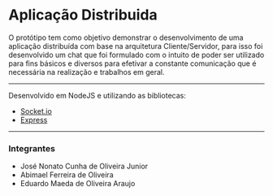 # Aplicação Distribuida

O protótipo tem como objetivo demonstrar o desenvolvimento de uma aplicação distribuída com base na arquitetura Cliente/Servidor, para isso foi desenvolvido um chat 
que foi formulado com o intuito de poder ser utilizado para fins básicos e diversos para efetivar a constante comunicação que é necessária na realização e trabalhos 
em geral.

<hr/>

Desenvolvido em NodeJS e utilizando as bibliotecas:
<ul>
  <li><a href="https://socket.io">Socket.io</a></li>
  <li><a href="https://expressjs.com/pt-br/">Express</a></li>
</ul>

<hr/>

### Integrantes
<ul>
  <li>José Nonato Cunha de Oliveira Junior</li>
  <li>Abimael Ferreira de Oliveira</li>
  <li>Eduardo Maeda de Oliveira Araujo</li>
</ul>
